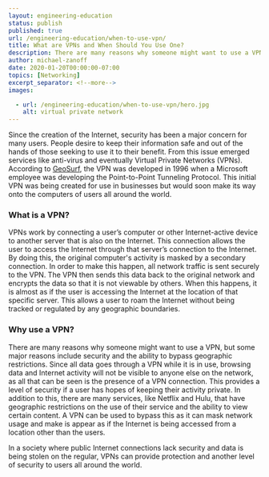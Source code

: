 ```yaml
---
layout: engineering-education
status: publish
published: true
url: /engineering-education/when-to-use-vpn/
title: What are VPNs and When Should You Use One?
description: There are many reasons why someone might want to use a VPN, but some major reasons include security and the ability to bypass geographic restrictions.
author: michael-zanoff
date: 2020-01-20T00:00:00-07:00
topics: [Networking]
excerpt_separator: <!--more-->
images:

  - url: /engineering-education/when-to-use-vpn/hero.jpg
    alt: virtual private network
---
```

Since the creation of the Internet, security has been a major concern for many users. People desire to keep their information safe and out of the hands of those seeking to use it to their benefit. From this issue emerged services like anti-virus and eventually Virtual Private Networks (VPNs). According to [GeoSurf](https://www.geosurf.com/blog/history-of-vpn-the-quest-for-a-better-internet/), the VPN was developed in 1996 when a Microsoft employee was developing the Point-to-Point Tunneling Protocol. This initial VPN was being created for use in businesses but would soon make its way onto the computers of users all around the world.
<!--more-->

### What is a VPN?
VPNs work by connecting a user’s computer or other Internet-active device to another server that is also on the Internet. This connection allows the user to access the Internet through that server’s connection to the Internet. By doing this, the original computer's activity is masked by a secondary connection. In order to make this happen, all network traffic is sent securely to the VPN. The VPN then sends this data back to the original network and encrypts the data so that it is not viewable by others. When this happens, it is almost as if the user is accessing the Internet at the location of that specific server. This allows a user to roam the Internet without being tracked or regulated by any geographic boundaries.

### Why use a VPN?
There are many reasons why someone might want to use a VPN, but some major reasons include security and the ability to bypass geographic restrictions. Since all data goes through a VPN while it is in use, browsing data and Internet activity will not be visible to anyone else on the network, as all that can be seen is the presence of a VPN connection. This provides a level of security if a user has hopes of keeping their activity private. In addition to this, there are many services, like Netflix and Hulu, that have geographic restrictions on the use of their service and the ability to view certain content. A VPN can be used to bypass this as it can mask network usage and make is appear as if the Internet is being accessed from a location other than the users.

In a society where public Internet connections lack security and data is being stolen on the regular, VPNs can provide protection and another level of security to users all around the world.

